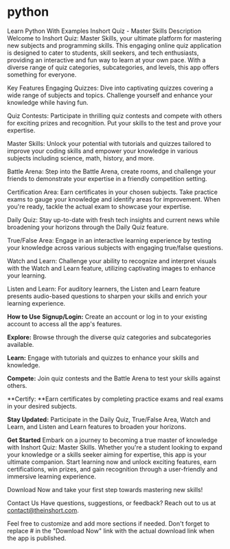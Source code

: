 # python
Learn Python With Examples
Inshort Quiz - Master Skills
Description
Welcome to Inshort Quiz: Master Skills, your ultimate platform for mastering new subjects and programming skills. This engaging online quiz application is designed to cater to students, skill seekers, and tech enthusiasts, providing an interactive and fun way to learn at your own pace. With a diverse range of quiz categories, subcategories, and levels, this app offers something for everyone.

Key Features
Engaging Quizzes: Dive into captivating quizzes covering a wide range of subjects and topics. Challenge yourself and enhance your knowledge while having fun.

Quiz Contests: Participate in thrilling quiz contests and compete with others for exciting prizes and recognition. Put your skills to the test and prove your expertise.

Master Skills: Unlock your potential with tutorials and quizzes tailored to improve your coding skills and empower your knowledge in various subjects including science, math, history, and more.

Battle Arena: Step into the Battle Arena, create rooms, and challenge your friends to demonstrate your expertise in a friendly competition setting.

Certification Area: Earn certificates in your chosen subjects. Take practice exams to gauge your knowledge and identify areas for improvement. When you're ready, tackle the actual exam to showcase your expertise.

Daily Quiz: Stay up-to-date with fresh tech insights and current news while broadening your horizons through the Daily Quiz feature.

True/False Area: Engage in an interactive learning experience by testing your knowledge across various subjects with engaging true/false questions.

Watch and Learn: Challenge your ability to recognize and interpret visuals with the Watch and Learn feature, utilizing captivating images to enhance your learning.

Listen and Learn: For auditory learners, the Listen and Learn feature presents audio-based questions to sharpen your skills and enrich your learning experience.

****How to Use****
**Signup/Login:** Create an account or log in to your existing account to access all the app's features.

**Explore:** Browse through the diverse quiz categories and subcategories available.

**Learn:** Engage with tutorials and quizzes to enhance your skills and knowledge.

**Compete:** Join quiz contests and the Battle Arena to test your skills against others.

**Certify: **Earn certificates by completing practice exams and real exams in your desired subjects.

**Stay Updated:** Participate in the Daily Quiz, True/False Area, Watch and Learn, and Listen and Learn features to broaden your horizons.

**Get Started**
Embark on a journey to becoming a true master of knowledge with Inshort Quiz: Master Skills. Whether you're a student looking to expand your knowledge or a skills seeker aiming for expertise, this app is your ultimate companion. Start learning now and unlock exciting features, earn certifications, win prizes, and gain recognition through a user-friendly and immersive learning experience.

Download Now and take your first step towards mastering new skills!

Contact Us
Have questions, suggestions, or feedback? Reach out to us at contact@theinshort.com.

Feel free to customize and add more sections if needed. Don't forget to replace # in the "Download Now" link with the actual download link when the app is published.
